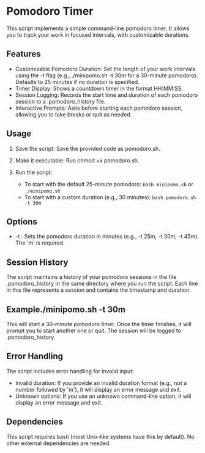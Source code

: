 # Pomodoro Timer

This script implements a simple command-line pomodoro timer.  It allows you to track your work in focused intervals, with customizable durations.

## Features

* Customizable Pomodoro Duration: Set the length of your work intervals using the -t flag (e.g., ./minipomo.sh -t 30m for a 30-minute pomodoro).  Defaults to 25 minutes if no duration is specified.
* Timer Display:  Shows a countdown timer in the format HH:MM:SS.
* Session Logging: Records the start time and duration of each pomodoro session to a .pomodoro_history file.
* Interactive Prompts: Asks before starting each pomodoro session, allowing you to take breaks or quit as needed.

## Usage

1.  Save the script: Save the provided code as pomodoro.sh.
2.  Make it executable: Run chmod +x pomodoro.sh.
3.  Run the script:

    *   To start with the default 25-minute pomodoro: `bash minipomo.sh` or `./minipomo.sh`
    *   To start with a custom duration (e.g., 30 minutes): `bash pomodoro.sh -t 30m`


## Options

*   -t <duration>: Sets the pomodoro duration in minutes (e.g., -t 25m, -t 30m, -t 45m).  The 'm' is required.


## Session History

The script maintains a history of your pomodoro sessions in the file .pomodoro_history in the same directory where you run the script.  Each line in this file represents a session and contains the timestamp and duration.

## Example./minipomo.sh -t 30m

This will start a 30-minute pomodoro timer.  Once the timer finishes, it will prompt you to start another one or quit.  The session will be logged to .pomodoro_history.


## Error Handling

The script includes error handling for invalid input:

*   Invalid duration: If you provide an invalid duration format (e.g., not a number followed by 'm'), it will display an error message and exit.
*   Unknown options:  If you use an unknown command-line option, it will display an error message and exit.


## Dependencies

This script requires bash (most Unix-like systems have this by default).  No other external dependencies are needed.
